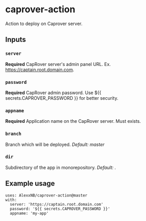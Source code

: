 # caprover-action
Action to deploy on Caprover server.


## Inputs

### `server`

**Required** CapRover server's admin panel URL. Ex. https://captain.root.domain.com.

### `password`

**Required** CapRover admin password. Use ${{ secrets.CAPROVER_PASSWORD }} for better security.

### `appname`

**Required** Application name on the CapRover server. Must exists.

### `branch`

Branch which will be deployed. *Default: master*

### `dir`

Subdirectory of the app in monorepository. *Default: .*


## Example usage
```
uses: AlexxNB/caprover-action@master
with:
  server: 'https://captain.root.domain.com'
  password: '${{ secrets.CAPROVER_PASSWORD }}'
  appname: 'my-app'
```